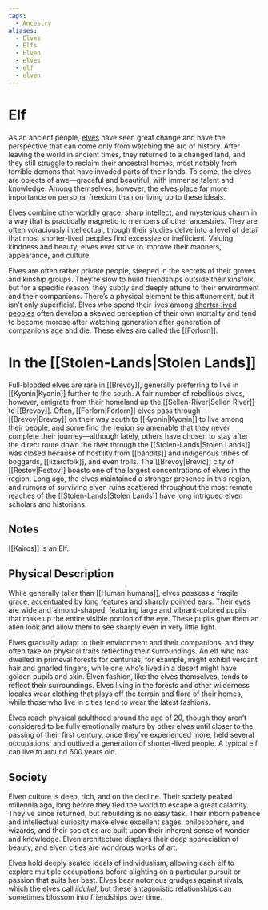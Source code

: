 ```yaml
---
tags:
  - Ancestry
aliases:
  - Elves
  - Elfs
  - Elven
  - elves
  - elf
  - elven
---
```

# Elf
As an ancient people, [elves](https://2e.aonprd.com/Ancestries.aspx?ID=2) have seen great change and have the perspective that can come only from watching the arc of history. After leaving the world in ancient times, they returned to a changed land, and they still struggle to reclaim their ancestral homes, most notably from terrible demons that have invaded parts of their lands. To some, the elves are objects of awe—graceful and beautiful, with immense talent and knowledge. Among themselves, however, the elves place far more importance on personal freedom than on living up to these ideals.

Elves combine otherworldly grace, sharp intellect, and mysterious charm in a way that is practically magnetic to members of other ancestries. They are often voraciously intellectual, though their studies delve into a level of detail that most shorter-lived peoples find excessive or inefficient. Valuing kindness and beauty, elves ever strive to improve their manners, appearance, and culture.

Elves are often rather private people, steeped in the secrets of their groves and kinship groups. They’re slow to build friendships outside their kinsfolk, but for a specific reason: they subtly and deeply attune to their environment and their companions. There’s a physical element to this attunement, but it isn’t only superficial. Elves who spend their lives among [shorter‑lived peoples](Human) often develop a skewed perception of their own mortality and tend to become morose after watching generation after generation of companions age and die. These elves are called the [[Forlorn]].
# In the [[Stolen-Lands|Stolen Lands]]
Full-blooded elves are rare in [[Brevoy]], generally preferring to live in [[Kyonin|Kyonin]] further to the south. A fair number of rebellious elves, however, emigrate from their homeland up the [[Sellen-River|Sellen River]] to [[Brevoy]]. Often, [[Forlorn|Forlorn]] elves pass through [[Brevoy|Brevoy]] on their way south to [[Kyonin|Kyonin]] to live among their people, and some find the region so amenable that they never complete their journey—although lately, others have chosen to stay after the direct route down the river through the [[Stolen-Lands|Stolen Lands]] was closed because of hostility from [[bandits]] and indigenous tribes of boggards, [[lizardfolk]], and even trolls. The [[Brevoy|Brevic]] city of [[Restov|Restov]] boasts one of the largest concentrations of elves in the region. Long ago, the elves maintained a stronger presence in this region, and rumors of surviving elven ruins scattered throughout the most remote reaches of the [[Stolen-Lands|Stolen Lands]] have long intrigued elven scholars and historians.
## Notes
[[Kairos]] is an Elf. 
## Physical Description
While generally taller than [[Human|humans]], elves possess a fragile grace, accentuated by long features and sharply pointed ears. Their eyes are wide and almond-shaped, featuring large and vibrant-colored pupils that make up the entire visible portion of the eye. These pupils give them an alien look and allow them to see sharply even in very little light.

Elves gradually adapt to their environment and their companions, and they often take on physical traits reflecting their surroundings. An elf who has dwelled in primeval forests for centuries, for example, might exhibit verdant hair and gnarled fingers, while one who’s lived in a desert might have golden pupils and skin. Elven fashion, like the elves themselves, tends to reflect their surroundings. Elves living in the forests and other wilderness locales wear clothing that plays off the terrain and flora of their homes, while those who live in cities tend to wear the latest fashions.

Elves reach physical adulthood around the age of 20, though they aren’t considered to be fully emotionally mature by other elves until closer to the passing of their first century, once they’ve experienced more, held several occupations, and outlived a generation of shorter-lived people. A typical elf can live to around 600 years old.

## Society
Elven culture is deep, rich, and on the decline. Their society peaked millennia ago, long before they fled the world to escape a great calamity. They've since returned, but rebuilding is no easy task. Their inborn patience and intellectual curiosity make elves excellent sages, philosophers, and wizards, and their societies are built upon their inherent sense of wonder and knowledge. Elven architecture displays their deep appreciation of beauty, and elven cities are wondrous works of art.

Elves hold deeply seated ideals of individualism, allowing each elf to explore multiple occupations before alighting on a particular pursuit or passion that suits her best. Elves bear notorious grudges against rivals, which the elves call _ilduliel_, but these antagonistic relationships can sometimes blossom into friendships over time. 